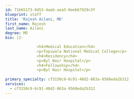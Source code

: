 ```yaml
---
id: 71b65173-9d53-4aeb-aea5-0eeb67929c3f
blueprint: staff
title: 'Rajesh Ailani, MD'
first_name: Rajesh
last_name: Ailani
degree: MD
bio: |2-

              <h4>Medical Education</h4>
              <p>Topiwala National Medical College</p>
              <h4>Residency</h4>
              <p>Byl Nair Hospital</p>
              <h4>Fellowship</h4>
              <p>Byl Nair Hospital</p>
          
primary_specialty: cf3150c9-6c91-48d2-863a-9568eda2b312
services:
  - cf3150c9-6c91-48d2-863a-9568eda2b312
---
```

